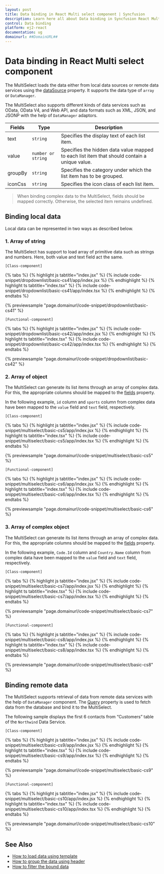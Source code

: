 ```yaml
---
layout: post
title: Data binding in React Multi select component | Syncfusion
description: Learn here all about Data binding in Syncfusion React Multi select component of Syncfusion Essential JS 2 and more.
control: Data binding 
platform: ej2-react
documentation: ug
domainurl: ##DomainURL##
---
```


# Data binding in React Multi select component

The MultiSelect loads the data either from local data sources or remote data services using the [dataSource](https://ej2.syncfusion.com/react/documentation/api/multi-select/#datasource) property. It supports
the data type of `array` or `DataManager`.

The MultiSelect also supports different kinds of data services such as OData, OData V4, and Web API, and data formats such as XML, JSON,
 and JSONP with the help of `DataManager` adaptors.

| Fields | Type | Description |
|------|------|-------------|
| text |  `string` | Specifies the display text of each list item. |
| value |  `number or string` | Specifies the hidden data value mapped to each list item that should contain a unique value. |
| groupBy |  `string` | Specifies the category under which the list item has to be grouped. |
| iconCss |  `string` | Specifies the icon class of each list item. |

> When binding complex data to the MultiSelect, fields should be mapped correctly. Otherwise, the selected item remains undefined.

## Binding local data

Local data can be represented in two ways as described below.

### 1. Array of string

The MultiSelect has support to load array of primitive data such as strings and numbers. Here, both value and text field act the same.

`[Class-component]`

{% tabs %}
{% highlight js tabtitle="index.jsx" %}
{% include code-snippet/dropdownlist/basic-cs41/app/index.jsx %}
{% endhighlight %}
{% highlight ts tabtitle="index.tsx" %}
{% include code-snippet/dropdownlist/basic-cs41/app/index.tsx %}
{% endhighlight %}
{% endtabs %}

 {% previewsample "page.domainurl/code-snippet/dropdownlist/basic-cs41" %}

`[Functional-component]`

{% tabs %}
{% highlight js tabtitle="index.jsx" %}
{% include code-snippet/dropdownlist/basic-cs42/app/index.jsx %}
{% endhighlight %}
{% highlight ts tabtitle="index.tsx" %}
{% include code-snippet/dropdownlist/basic-cs42/app/index.tsx %}
{% endhighlight %}
{% endtabs %}

 {% previewsample "page.domainurl/code-snippet/dropdownlist/basic-cs42" %}

### 2. Array of object

The MultiSelect can generate its list items through an array of complex data. For this, the appropriate columns should be mapped to the [fields](https://ej2.syncfusion.com/react/documentation/api/multi-select/#fields) property.

In the following example, `id` column and `sports` column from complex data have been mapped to the `value` field and `text` field, respectively.

`[Class-component]`

{% tabs %}
{% highlight js tabtitle="index.jsx" %}
{% include code-snippet/multiselect/basic-cs5/app/index.jsx %}
{% endhighlight %}
{% highlight ts tabtitle="index.tsx" %}
{% include code-snippet/multiselect/basic-cs5/app/index.tsx %}
{% endhighlight %}
{% endtabs %}

 {% previewsample "page.domainurl/code-snippet/multiselect/basic-cs5" %}

`[Functional-component]`

{% tabs %}
{% highlight js tabtitle="index.jsx" %}
{% include code-snippet/multiselect/basic-cs6/app/index.jsx %}
{% endhighlight %}
{% highlight ts tabtitle="index.tsx" %}
{% include code-snippet/multiselect/basic-cs6/app/index.tsx %}
{% endhighlight %}
{% endtabs %}

 {% previewsample "page.domainurl/code-snippet/multiselect/basic-cs6" %}

### 3. Array of complex object

The MultiSelect can generate its list items through an array of complex data. For this, the appropriate columns should be mapped to the [fields](https://ej2.syncfusion.com/react/documentation/api/multi-select/#fields) property.

In the following example, `Code.Id` column and `Country.Name` column from complex data have been mapped to the `value` field and `text` field, respectively.

`[Class-component]`

{% tabs %}
{% highlight js tabtitle="index.jsx" %}
{% include code-snippet/multiselect/basic-cs7/app/index.jsx %}
{% endhighlight %}
{% highlight ts tabtitle="index.tsx" %}
{% include code-snippet/multiselect/basic-cs7/app/index.tsx %}
{% endhighlight %}
{% endtabs %}

 {% previewsample "page.domainurl/code-snippet/multiselect/basic-cs7" %}

`[Functional-component]`

{% tabs %}
{% highlight js tabtitle="index.jsx" %}
{% include code-snippet/multiselect/basic-cs8/app/index.jsx %}
{% endhighlight %}
{% highlight ts tabtitle="index.tsx" %}
{% include code-snippet/multiselect/basic-cs8/app/index.tsx %}
{% endhighlight %}
{% endtabs %}

 {% previewsample "page.domainurl/code-snippet/multiselect/basic-cs8" %}

## Binding remote data

The MultiSelect supports retrieval of data from remote data services with the help of `DataManager` component. The [Query](https://ej2.syncfusion.com/react/documentation/api/multi-select/#query) property is used to fetch data from the database and bind it to the MultiSelect.

The following sample displays the first 6 contacts from “Customers” table of the `Northwind` Data Service.

`[Class-component]`

{% tabs %}
{% highlight js tabtitle="index.jsx" %}
{% include code-snippet/multiselect/basic-cs9/app/index.jsx %}
{% endhighlight %}
{% highlight ts tabtitle="index.tsx" %}
{% include code-snippet/multiselect/basic-cs9/app/index.tsx %}
{% endhighlight %}
{% endtabs %}

 {% previewsample "page.domainurl/code-snippet/multiselect/basic-cs9" %}

`[Functional-component]`

{% tabs %}
{% highlight js tabtitle="index.jsx" %}
{% include code-snippet/multiselect/basic-cs10/app/index.jsx %}
{% endhighlight %}
{% highlight ts tabtitle="index.tsx" %}
{% include code-snippet/multiselect/basic-cs10/app/index.tsx %}
{% endhighlight %}
{% endtabs %}

 {% previewsample "page.domainurl/code-snippet/multiselect/basic-cs10" %}

## See Also

* [How to load data using template](./templates#item-template)
* [How to group the data using header](./grouping)
* [How to filter the bound data](./filtering)